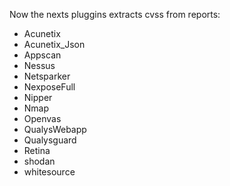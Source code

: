 Now the nexts pluggins extracts cvss from reports:

- Acunetix
- Acunetix_Json
- Appscan
- Nessus
- Netsparker
- NexposeFull
- Nipper
- Nmap
- Openvas
- QualysWebapp
- Qualysguard
- Retina
- shodan
- whitesource
